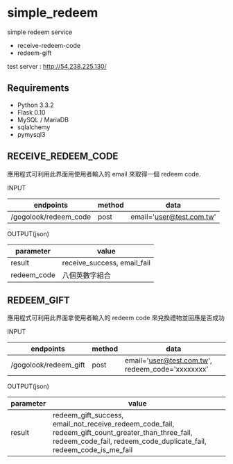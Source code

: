 simple_redeem
=============

simple redeem service

* receive-redeem-code
* redeem-gift

test server : http://54.238.225.130/

## Requirements

* Python 3.3.2
* Flask 0.10
* MySQL / MariaDB
* sqlalchemy
* pymysql3

## RECEIVE_REDEEM_CODE

應用程式可利用此界面用使用者輸入的 email 來取得一個 redeem code.

INPUT

| endpoints           | method    | data        |
| --------            | --------  | --------    |
| /gogolook/redeem_code | post      | email='user@test.com.tw' |

OUTPUT(json)

| parameter   | value     |
| --------    | --------  |
| result      | receive_success, email_fail|
| redeem_code | 八個英數字組合|

## REDEEM_GIFT

應用程式可利用此界面拿使用者輸入的 redeem code 來兌換禮物並回應是否成功

INPUT

| endpoints           | method    | data        |
| --------            | --------  | --------    |
| /gogolook/redeem_gift | post      | email='user@test.com.tw', redeem_code='xxxxxxxx' |

OUTPUT(json)

| parameter   | value     |
| --------    | --------  |
| result      | redeem_gift_success, email_not_receive_redeem_code_fail, redeem_gift_count_greater_than_three_fail, redeem_code_fail, redeem_code_duplicate_fail, redeem_code_is_me_fail|

